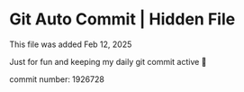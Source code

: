 # Git Auto Commit | Hidden File

This file was added Feb 12, 2025

Just for fun and keeping my daily git commit active 🤪

commit number: 1926728
